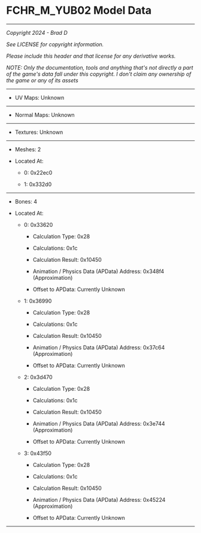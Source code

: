 # FCHR_M_YUB02 Model Data

---

*Copyright 2024 - Brad D*

*See LICENSE for copyright information.*

*Please include this header and that license for any derivative works.*

*NOTE: Only the documentation, tools and anything that's not directly a part of the game's data fall under this copyright. I don't claim any ownership of the game or any of its assets*

---


* UV Maps: Unknown

---

* Normal Maps: Unknown

---

* Textures: Unknown

---

* Meshes: 2

* Located At:

  * 0: 0x22ec0

  * 1: 0x332d0

---

* Bones: 4

* Located At:

  * 0: 0x33620

    * Calculation Type: 0x28

    * Calculations: 0x1c

    * Calculation Result: 0x10450

    * Animation / Physics Data (APData) Address: 0x348f4 (Approximation)

    * Offset to APData: Currently Unknown

  * 1: 0x36990

    * Calculation Type: 0x28

    * Calculations: 0x1c

    * Calculation Result: 0x10450

    * Animation / Physics Data (APData) Address: 0x37c64 (Approximation)

    * Offset to APData: Currently Unknown

  * 2: 0x3d470

    * Calculation Type: 0x28

    * Calculations: 0x1c

    * Calculation Result: 0x10450

    * Animation / Physics Data (APData) Address: 0x3e744 (Approximation)

    * Offset to APData: Currently Unknown

  * 3: 0x43f50

    * Calculation Type: 0x28

    * Calculations: 0x1c

    * Calculation Result: 0x10450

    * Animation / Physics Data (APData) Address: 0x45224 (Approximation)

    * Offset to APData: Currently Unknown

---


